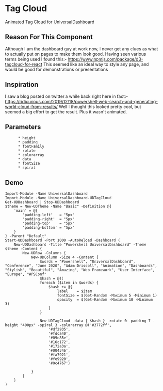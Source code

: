 # Tag Cloud
Animated Tag Cloud for UniversalDashboard

## Reason For This Component
Although I am the dashboard guy at work now, I never get any clues as what to actually put on pages to make them look good.
Having seen various terms being used I found this:- https://www.npmjs.com/package/d3-tagcloud-for-react
This seemed like an ideal way to style any page, and would be good for demonstrations or presentations

## Inspiration
I saw a blog posted on twitter a while back right here in fact:- 
https://ridicurious.com/2019/12/18/powershell-web-search-and-generating-world-cloud-from-results/
Well I thought this looked pretty cool, but seemed a big effort to get the result. Plus it wasn't animated.

## Parameters
          * height
          * padding 
          * fontFamily
          * rotate
          * colorarray
          * data
          * fontSize
          * spiral
          
## Demo

```
Import-Module -Name UniversalDashboard
Import-Module -Name UniversalDashboard.UDTagCloud
Get-UDDashboard | Stop-UDDashboard
$theme = New-UDTheme -Name "Basic" -Definition @{
    'main' = @{
        'padding-left'   = "5px"
        'padding-right'  = "5px"
        'padding-top'    = "5px"
        'padding-bottom' = "5px"
    }
} -Parent "Default"
Start-UDDashboard -Port 1000 -AutoReload -Dashboard (
    New-UDDashboard -Title "Powershell UniversalDashboard" -Theme $theme -Content {
        New-UDRow -Columns {
            New-UDColumn -Size 4 -Content {
                $words = "Powershell", "UniversalDashboard", "Conference", "June 2020", "Adam Driscoll", "Animation", "Dashboards", "Stylish", "Beautiful", "Amazing", "Web Framework", "User Interface", "Europe", "#PSConf"
                $hash = @()
                foreach ($item in $words) {
                    $hash += @{
                        label    = $item
                        fontSize = $(Get-Random -Maximum 5 -Minimum 1)
                        opacity  = $(Get-Random -Maximum 10 -Minimum 3)
                    }
                }

                New-UDTagCloud -data { $hash } -rotate 0 -padding 7 -height "400px" -spiral 3 -colorarray @('#3772ff',
                    '#df2935',
                    '#fdca40',
                    '#09e85e',
                    '#16c172',
                    '#172a3a',
                    '#004346',
                    '#fa7921',
                    '#fe9920',
                    '#0c4767')

            }
        }
    }
)
```
 
